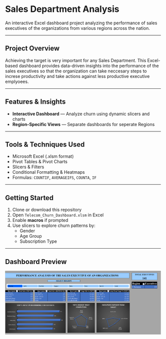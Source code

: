#  Sales Department Analysis

An interactive Excel dashboard project analyzing the performance of sales executives of the organizations from various regions across the nation.

---

##  Project Overview

Achieving the target is very important for any Sales Department. This Excel-based dashboard provides data-driven insights into the performance of the sales executives so that the organization can take neccesary steps to increse productivity and take actions against less productive executive emplyoees.

---

##  Features & Insights

-  **Interactive Dashboard** — Analyze churn using dynamic slicers and charts  
-  **Region-Specific Views** — Separate dashboards for seperate Regions 

---

## Tools & Techniques Used

- Microsoft Excel (.xlsm format)
- Pivot Tables & Pivot Charts
- Slicers & Filters
- Conditional Formatting & Heatmaps
- Formulas: `COUNTIF`, `AVERAGEIFS`, `COUNTA`, `IF`

---

## Getting Started

1. Clone or download this repository
2. Open `Telecom_Churn_Dashboard.xlsm` in Excel
3. Enable **macros** if prompted
4. Use slicers to explore churn patterns by:
   - Gender  
   - Age Group  
   - Subscription Type  

---

## Dashboard Preview
![Preview Dashboard](preview.png)
